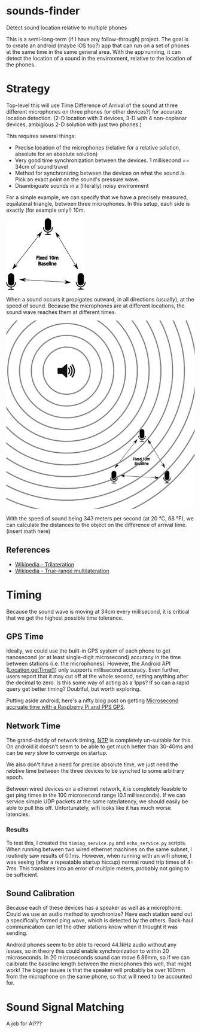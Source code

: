 # sounds-finder
Detect sound location relative to multiple phones


This is a semi-long-term (if I have any follow-through) project. The goal is to create an android (maybe iOS too?) app
that can run on a set of phones at the same time in the same general area. With the app running, it can detect the 
location of a sound in the environment, relative to the location of the phones.

# Strategy

Top-level this will use Time Difference of Arrival of the sound at three different microphones on three phones (or other
devices?) for accurate location detection. (2-D location with 3 devices, 3-D with 4 non-coplanar devices, ambigious 2-D 
solution with just two phones.)

This requires several things:

*   Precise location of the microphones (relative for a relative solution, absolute for an absolute solution)
*   Very good time synchronization between the devices. 1 millisecond == 34cm of sound travel
*   Method for synchronizing between the devices on what the sound *is*. Pick an exact point on the sound's pressure
    wave.
*   Disambiguate sounds in a (literally) noisy environment

For a simple example, we can specify that we have a precisely measured, equilateral triangle, between three microphones.
In this setup, each side is exactly (for example only!) 10m. 

![baseline setup](img/baseline_array.png)

When a sound occurs it propigates outward, in all directions (usually), at the speed of sound. Because the microphones 
are at different locations, the sound wave reaches them at different times.

![propigation](img/sound_propigation.png)

With the speed of sound being 343 meters per second (at 20 °C, 68 °F), we can calculate the distances to the object 
on the difference of arrival time. (insert math here)

## References

*   [Wikipedia - Trilateration](https://en.wikipedia.org/wiki/Trilateration)
*   [Wikipedia - True-range multilateration](https://en.wikipedia.org/wiki/True-range_multilateration)

# Timing

Because the sound wave is moving at 34cm every millisecond, it is critical that we get the highest possible time
tolerance.

## GPS Time 

Ideally, we could use the built-in GPS system of each phone to get nanosecond (or at least single-digit microsecond) 
accuracy in the time between stations (i.e. the microphones). However, the Android API 
([Location.getTime()](https://developer.android.com/reference/android/location/Location.html#getTime%28%29)) only 
supports millisecond accuracy. Even further, users report that it may cut off at the whole second, setting anything 
after the decimal to zero. Is this some way of acting as a 1pps? If so can a rapid query get better timing? Doubtful, 
but worth exploring.

Putting aside android, here's a nifty blog post on getting [Microsecond accruate time with a Raspberry Pi and PPS GPS](https://austinsnerdythings.com/2021/04/19/microsecond-accurate-ntp-with-a-raspberry-pi-and-pps-gps/).

## Network Time

The grand-daddy of network timing, [NTP](https://en.wikipedia.org/wiki/Network_Time_Protocol) is completely un-suitable
for this. On android it doesn't seem to be able to get much better than 30-40ms and can be *very* slow to converge on 
startup.

We also don't have a need for precise absolute time, we just need the *relative* time between the three devices to be 
synched to some arbitrary epoch. 

Between wired devices on a ethernet network, it is completely feasible to get ping times in the 100 microsecond range 
(0.1 milliseconds). If we can service simple UDP packets at the same rate/latency, we should easily be able to pull this
off. Unfortunately, wifi looks like it has much worse latencies.

### Results

To test this, I created the `timing_service.py` and `echo_service.py` scripts. When running between two wired ethernet
machines on the same subnet, I routinely saw results of 0.1ms. However, when running with an wifi phone, I was seeing
(after a repeatable startup hiccup) normal round trip times of 4-7ms. This translates into an error of multiple meters, 
probably not going to be sufficient.

## Sound Calibration

Because each of these devices has a speaker as well as a microphone. Could we use an audio method to synchronize? Have 
each station send out a specifically formed ping wave, which is detected by the others. Back-haul communication can let 
the other stations know when it thought it was sending.

Android phones seem to be able to record 44.1kHz audio without any issues, so in theory this could enable 
synchronization to within 20 microseconds. In 20 microseconds sound can move 6.86mm, so if we can calibrate the baseline
length between the microphones this well, that might work! The bigger issues is that the speaker will probably be over 
100mm from the microphone on the same phone, so that will need to be accounted for.

# Sound Signal Matching

A job for AI???

